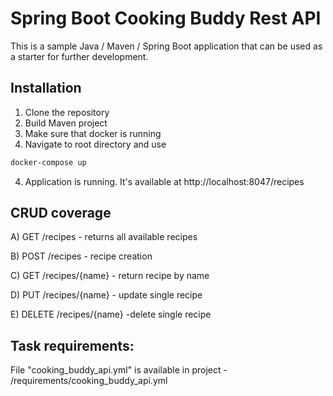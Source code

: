 # Spring Boot Cooking Buddy Rest API

This is a sample Java / Maven / Spring Boot application that can be used as a starter for further development.

## Installation

1) Clone the repository
2) Build Maven project
3) Make sure that docker is running
4) Navigate to root directory and use

```bash
docker-compose up
```  

4) Application is running. It's available at http://localhost:8047/recipes

## CRUD coverage

A) GET /recipes - returns all available recipes

B) POST /recipes - recipe creation

C) GET /recipes/{name} - return recipe by name

D) PUT /recipes/{name} - update single recipe

E) DELETE /recipes/{name} -delete single recipe

## Task requirements:

File "cooking_buddy_api.yml" is available in project - /requirements/cooking_buddy_api.yml